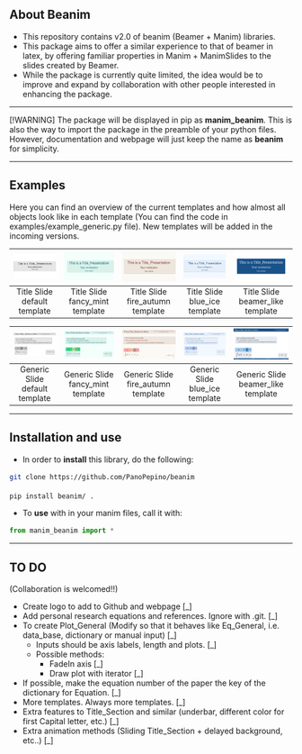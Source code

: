## About Beanim

- This repository contains v2.0 of beanim (Beamer + Manim) libraries. 
- This package aims to offer a similar experience to that of beamer in latex, by offering familiar properties in Manim + ManimSlides to the slides created by Beamer.
- While the package is currently quite limited, the idea would be to improve and expand by collaboration with other people interested in enhancing the package.

-----------------------------------------------------------------------

[!WARNING]
The package will be displayed in pip as **manim_beanim**. This is also the way to import the package in the preamble of your python files. However, documentation and webpage will just keep the name as **beanim** for simplicity.

-----------------------------------------------------------------------

## Examples

Here you can find an overview of the current templates and how almost all objects look like in each template (You can find the code in examples/example_generic.py file). 
New templates will be added in the incoming versions.

| ![](docs/_static/media/images/TST_dt.png) | ![](docs/_static/media/images/TST_fm.png) | ![](docs/_static/media/images/TST_fa.png) | ![](docs/_static/media/images/TST_ba.png) | ![](docs/_static/media/images/TST_bb.png) |
|:--------------------:|:--------------------:|:--------------------:|:--------------------:|:--------------------:|
| Title Slide default template            | Title Slide fancy_mint template          | Title Slide fire_autumn template            | Title Slide blue_ice template            |Title Slide beamer_like template            |

| ![](docs/_static/media/images/GST_dt.png) | ![](docs/_static/media/images/GST_fm.png) | ![](docs/_static/media/images/GST_fa.png) | ![](docs/_static/media/images/GST_ba.png) |![](docs/_static/media/images/GST_bb.png) |
|:--------------------:|:--------------------:|:--------------------:|:--------------------:|:--------------------:|
| Generic Slide default template            | Generic Slide fancy_mint template          | Generic Slide fire_autumn template            | Generic Slide blue_ice template            | Generic Slide beamer_like template            |


-----------------------------------------------------------------------

## Installation and use

- In order to **install** this library, do the following:

```bash
git clone https://github.com/PanoPepino/beanim

pip install beanim/ .

```

- To **use** with in your manim files, call it with:

```python
from manim_beanim import *
```

-----------------------------------------------------------------------

## TO DO

(Collaboration is welcomed!!)

- Create logo to add to Github and webpage [_]
- Add personal research equations and references. Ignore with .git. [_]
- To create Plot_General (Modify so that it behaves like Eq_General, i.e. data_base, dictionary or manual input) [_]
    - Inputs should be axis labels, length and plots. [_]
    - Possible methods: 
        - FadeIn axis [_]
        - Draw plot with iterator [_]
- If possible, make the equation number of the paper the key of the dictionary for Equation. [_]
- More templates. Always more templates. [_]
- Extra features to Title_Section and similar (underbar, different color for first Capital letter, etc.) [_]
- Extra animation methods (Sliding Title_Section + delayed background, etc..) [_]

